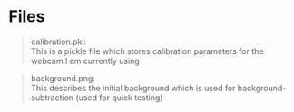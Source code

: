 # Files

> calibration.pkl:  
This is a pickle file which stores calibration parameters for the webcam I am currently using

> background.png:  
This describes the initial background which is used for background-subtraction (used for quick testing)